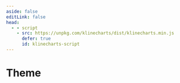 ```yaml
---
aside: false
editLink: false
head:
  - - script
    - src: https://unpkg.com/klinecharts/dist/klinecharts.min.js
      defer: true
      id: klinecharts-script
---
```


# Theme

<script setup>
import { onUpdated, watch } from 'vue'
import { useData } from 'vitepress'

import Chart from '../../components/SampleChart.vue'
import data from '../../data/sample/theme/index.json'

const { isDark } = useData()

onUpdated(() => {
  document.getElementById('k-line-chart').style.backgroundColor = isDark.value ? '#1b1b1f' : '#ffffff'
})

watch(isDark, (newValue) => {
  const container = document.getElementById('k-line-chart')
  if (newValue) {
    container.style.backgroundColor = '#1b1b1f'
  } else {
    container.style.backgroundColor = '#ffffff'
  }
})
</script>
<Chart :js="data['index.js']" :css="data['index.css']" :html="data['index.html']" title="Theme"/>

<!--@include: @/data/sample/theme/index.md-->
